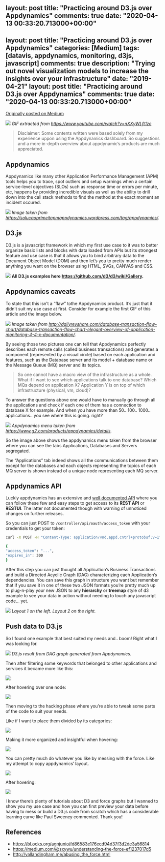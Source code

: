 layout: post
title: "Practicing around D3.js over Appdynamics"
comments: true
date: "2020-04-13 00:33:20.713000+00:00"
---
layout: post
title: "Practicing around D3.js over Appdynamics"
categories: [Medium]
tags: [datavis, appdynamics, monitoring, d3js, javascript]
comments: true
description: "Trying out novel visualization models to increase the insights over your infrastructure"
date: "2019-04-21"
layout: post
title: "Practicing around D3.js over Appdynamics"
comments: true
date: "2020-04-13 00:33:20.713000+00:00"
---


[Originally posted on Medium](https://medium.com/@crashlaker/practicing-around-d3-js-over-appdynamics-2975a66bc364)

![](/assets/img/0ouLRKi1Z_1_qmGfx0pqmDLrWfXkHFsmfg.gif)
*GIF extracted from https://www.youtube.com/watch?v=nXXyWLft1zc*

> Disclaimer: Some contents written were based solely from my experience uppon using the Appdynamics dashboard. So suggestions and a more in-depth overview about appdynamic’s products are much appreciated.

## Appdynamics

Appdynamics like many other Application Performance Management (APM) tools helps you to trace, spot outliers and setup warnings when a certain service-level objectives (SLOs) such as response time or errors per minute, etc, happens by providing incredible visuals as well as the ability to drill down into the call stack methods to find the method at the exact moment an incident occured.

![](/assets/img/0ouLRKi1Z_0491100a14acec9427860f39557a7b53.png)
*Image taken from https://solucaoprimeitapmappdynamics.wordpress.com/tag/appdynamics/.*

## D3.js
D3.js is a javascript framework in which my first use case to it was to better organize basic lists and blocks with data loaded from APIs but its strongest feature and use case is that it allows you to bind arbitrary data to the Document Object Model (DOM) and then let’s you to pretty much render anything you want on the browser using HTML, SVGs, CANVAS and CSS.

![](/assets/img/0ouLRKi1Z_176d8cc48db73495066a0ccffd7e68dc.png)
**All D3.js examples here https://github.com/d3/d3/wiki/Gallery.**

## Appdynamics caveats
To state that this isn’t a “flaw” tothe Appdynamics product. It’s just that it didn’t suit my use case at first. Consider for example the first GIF of this article and the image below.

![](/assets/img/0ouLRKi1Z_4cf45e9792b8f47c2f367162250d4b85.png)
*Image taken from http://dailyrevshare.com/database-transaction-flow-chart/database-transaction-flow-chart-elegant-overview-of-application-monitoring-4-4-x-documentation/.*

By seeing those two pictures one can tell that Appdynamics perfectly describes each remote calls (called business transactions) and generates a component (represented by a visual circle) based on each application and features, such as the Database server and its model + database name or the Message Queue (MQ) server and its topics.
> So one cannot have a macro view of the infrastructure as a whole. What if I want to see which applications talk to one database? Which MQs depend on application X? Application Y is on top of which infrastructure (physical, vm, cloud)?

To answer the questions above one would have to manually go through all the applications and check if each one of them has a connection to database X for example. And when you have more than 50.. 100.. 1000.. applications.. you see where this is going. right?

![](/assets/img/0ouLRKi1Z_f023ca1a54d220f5353ab42d4b18d37c.png)
*Appdynamics menu taken from https://www.g2.com/products/appdynamics/details.*

So the image above shows the appdynamics menu taken from the browser where you can see the tabs Applications, Databases and Servers segregated.

The “Applications” tab indeed shows all the communications between them except for the databases and each objects representing the topics of each MQ server is shown instead of a unique node representing each MQ server.

## Appdynamics API
Luckly appdynamics has an extensive and [well documented API](https://docs.appdynamics.com/display/PRO45/API+Clients) where you can follow these few and easy steps to get access to its **REST API** or **RESTUI**. The latter not documented though with warning of unnoticed changes on further releases.

So you can just POST to `/controller/api/oauth/access_token` with your credentials to get your token:

```bash
curl -X POST -H "Content-Type: application/vnd.appd.cntrl+protobuf;v=1" "https://<controller address>/controller/api/oauth/access_token"

{
"access_token": "...",
"expires_in": 300
}
```

After this step you can just thought all Application’s Business Transactions and build a Directed Acyclic Graph (DAG) characterizing each Application’s dependencies. You can save this graph in structure you want but remember that if you save it in one of these two JSON formats you’re pretty much up to plug-n-play your new JSON to any **hierarchy** or **treemap** style of d3 example to see your data in action without needing to touch any javascript code… yet.

![](/assets/img/0ouLRKi1Z_acd55e262925d68e904120186139b81f.png)
*Layout 1 on the left. Layout 2 on the right.*

## Push data to D3.js
So I found one example that best suited my needs and.. boom! Right what I was looking for.

![](/assets/img/0ouLRKi1Z_8c46618d5ec2714aee5b1c41f96985c1.png)
*D3.js result from DAG graph generated from Appdynamics.*

Then after filtering some keywords that belonged to other applications and services it became more like this:

![](/assets/img/0ouLRKi1Z_93ba6e5dcd4bfce0f0f5f1e46b5da16d.png)

After hovering over one node:

![](/assets/img/0ouLRKi1Z_d6b45ee3a4d9cd90034098493d82933e.png)

Then moving to the hacking phase where you’re able to tweak some parts of the code to suit your needs.

Like if I want to place them divided by its categories:

![](/assets/img/0ouLRKi1Z_9968afa0152039eab80d1abad38dec4d.png)

Making it more organized and insightful when hovering:

![](/assets/img/0ouLRKi1Z_466a73e96137c8d1978b2bfbcea2d4e3.png)

You can pretty much do whatever you like by messing with the force. Like my attempt to copy appdynamics’ layout.

![](/assets/img/0ouLRKi1Z_bf935814343c2b7dda4235879fe74e82.png)

After hovering:

![](/assets/img/0ouLRKi1Z_1146442e7a85952edb3d689e8d9cb07c.png)

I know there’s plenty of tutorials about D3 and force graphs but I wanned to show you my use case and how you can first preview your data before having to mess or build a D3.js code from scratch which has a considerable learning curve like Paul Sweeney commented.
Thank you!

## References
* https://bl.ocks.org/agnjunio/fd86583e176ecd94d37f3d2de3a56814
* https://medium.com/@sxywu/understanding-the-force-ef1237017d5
* http://vallandingham.me/abusing_the_force.html





